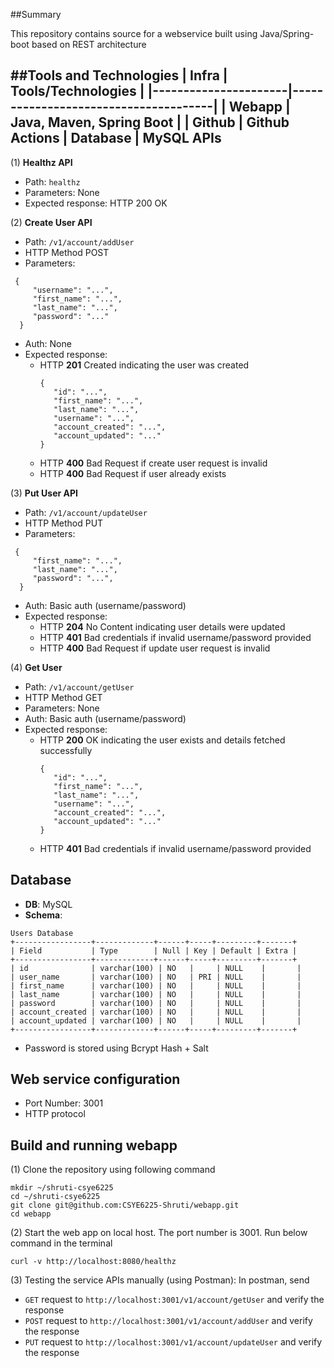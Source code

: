 ##Summary

This repository contains source for a webservice built using Java/Spring-boot based on REST architecture

##Tools and Technologies
| Infra                | Tools/Technologies                   |
|----------------------|--------------------------------------|
| Webapp               | Java, Maven, Spring Boot             |
| Github               | Github Actions
| Database             | MySQL
APIs
----------------------
(1) **Healthz API**
- Path: ``healthz``
- Parameters: None
- Expected response: HTTP 200 OK

(2) **Create User API**
- Path: ``/v1/account/addUser``
- HTTP Method POST
- Parameters:
```
 {
     "username": "...",
     "first_name": "...",
     "last_name": "...",
     "password": "..."
  }
```
- Auth: None
- Expected response:
    - HTTP **201** Created indicating the user was created
      ```
      {
         "id": "...",
         "first_name": "...",
         "last_name": "...",
         "username": "...",
         "account_created": "...",
         "account_updated": "..."
      }
      ```
    - HTTP **400** Bad Request if create user request is invalid
    - HTTP **400** Bad Request if user already exists
      
(3) **Put User API**
- Path: ``/v1/account/updateUser``
- HTTP Method PUT
- Parameters:
```
 {
     "first_name": "...",
     "last_name": "...",
     "password": "...",
  }
```
- Auth: Basic auth (username/password)
- Expected response:
    - HTTP **204** No Content indicating user details were updated
    - HTTP **401** Bad credentials if invalid username/password provided
    - HTTP **400** Bad Request if update user request is invalid

(4) **Get User**
- Path: ``/v1/account/getUser``
- HTTP Method GET
- Parameters: None
- Auth: Basic auth (username/password)
- Expected response:
    - HTTP **200** OK indicating the user exists and details fetched successfully
      ```
      {
         "id": "...",
         "first_name": "...",
         "last_name": "...",
         "username": "...",
         "account_created": "...",
         "account_updated": "..."
      }
      ```
    - HTTP **401** Bad credentials if invalid username/password provided

Database
----------------------
- **DB**: MySQL
- **Schema**:
```
Users Database
+-----------------+-------------+------+-----+---------+-------+
| Field           | Type        | Null | Key | Default | Extra |
+-----------------+-------------+------+-----+---------+-------+
| id              | varchar(100) | NO   |     | NULL    |       |
| user_name       | varchar(100) | NO   | PRI | NULL    |       |
| first_name      | varchar(100) | NO   |     | NULL    |       |
| last_name       | varchar(100) | NO   |     | NULL    |       |
| password        | varchar(100) | NO   |     | NULL    |       |
| account_created | varchar(100) | NO   |     | NULL    |       |
| account_updated | varchar(100) | NO   |     | NULL    |       |
+-----------------+-------------+------+-----+---------+-------+
```
- Password is stored using Bcrypt Hash + Salt

Web service configuration
----------------------
- Port Number: 3001
- HTTP protocol

Build and running webapp
----------------------
(1) Clone the repository using following command

```
mkdir ~/shruti-csye6225
cd ~/shruti-csye6225
git clone git@github.com:CSYE6225-Shruti/webapp.git
cd webapp
```

(2) Start the web app on local host.
The port number is 3001.
Run below command in the terminal
```
curl -v http://localhost:8080/healthz
```
(3) Testing the service APIs manually (using Postman): In postman, send 
- ``GET`` request to ``http://localhost:3001/v1/account/getUser`` and verify the response
- ``POST`` request to ``http://localhost:3001/v1/account/addUser`` and verify the response
- ``PUT`` request to ``http://localhost:3001/v1/account/updateUser`` and verify the response